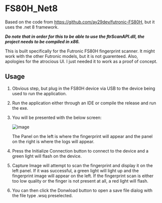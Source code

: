 # FS80H_Net8

Based on the code from https://github.com/ay29dev/futronic-FS80H, but it uses the .net 8 framework.

***Do note that in order for this to be able to use the ftrScanAPI.dll, the project needs to be compiled in x86.***

This is built specifically for the Futronic FS80H fingerprint scanner. It might work with the other Futronic models, but it is not guarenteed.
Also, apologies for the atrocious UI. I just needed it to work as a proof of concept.

## Usage
1. Obvious step, but plug in the FS80H device via USB to the device being used to run the application.
2. Run the application either through an IDE or compile the release and run the exe.
3. You will be presented with the below screen:
   
   ![image](https://github.com/user-attachments/assets/087bcad7-4b1b-453f-84e3-e1de295ec1a1)
   
   The Panel on the left is where the fingerprint will appear and the panel on the right is where the logs will appear.
   
5. Press the Initialize Connection button to connect to the device and a green light will flash on the device.
6. Capture Image will attempt to scan the fingerprint and display it on the left panel. If it was successful, a green light will light up and the fingerprint image will appear on the left. If the fingerprint scan is either too low quality or the finger is not present at all, a red light will flash.
7. You can then click the Donwload button to open a save file dialog with the file type .wsq preselected.
